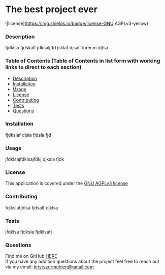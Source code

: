 
  # The best project ever  

  ![license](https://img.shields.io/badge/license-GNU AGPLv3-yellow)

  ### Description

  fjdklsa fjdskalf jdksaljffd jsklaf djsalf lorenm djfsa
  
  
  ### Table of Contents (Table of Contents in list form with working links to direct to each section)
  * [Description](https://github.com/Kristy-coding/README-Generator/blob/main/README.md#description)
  * [Installation](https://github.com/Kristy-coding/README-Generator/blob/main/README.md#installation)
  * [Usage](https://github.com/Kristy-coding/README-Generator/blob/main/README.md#usage)
  * [License](https://github.com/Kristy-coding/README-Generator/blob/main/README.md#license)
  * [Contributing](https://github.com/Kristy-coding/README-Generator/blob/main/README.md#contributing)
  * [Tests](https://github.com/Kristy-coding/README-Generator/blob/main/README.md#tests)
  * [Questions](https://github.com/Kristy-coding/README-Generator/blob/main/README.md#questions)
  
  ### Installation
  fjdkslaf djsla fjdsla fjd
  

  ### Usage
  jfdklsajfdklsajfdkj djksla fjdk

   
  ### License 
  This application is covered under the [GNU AGPLv3 license]()
  
    
  ### Contributing
  fdjkslafjdlsa fjdsalf djklsa
  
   
  ### Tests
  jfdklsa fjdksla fjdklsafj
  
  ### Questions
  
  Find me on GitHub [HERE](https://github.com/kristy-coding)<br/>
  If you have any addition questions about the project feel free to reach out via my email: kristyzurmuhlen@gmail.com
  

  